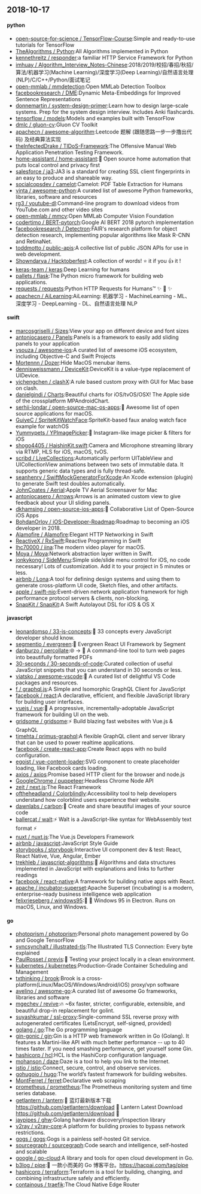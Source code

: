 ## 2018-10-17

#### python
* [open-source-for-science / TensorFlow-Course](https://github.com/open-source-for-science/TensorFlow-Course):Simple and ready-to-use tutorials for TensorFlow
* [TheAlgorithms / Python](https://github.com/TheAlgorithms/Python):All Algorithms implemented in Python
* [kennethreitz / responder](https://github.com/kennethreitz/responder):a familiar HTTP Service Framework for Python
* [imhuay / Algorithm_Interview_Notes-Chinese](https://github.com/imhuay/Algorithm_Interview_Notes-Chinese):2018/2019/校招/春招/秋招/算法/机器学习(Machine Learning)/深度学习(Deep Learning)/自然语言处理(NLP)/C/C++/Python/面试笔记
* [open-mmlab / mmdetection](https://github.com/open-mmlab/mmdetection):Open MMLab Detection Toolbox
* [facebookresearch / DME](https://github.com/facebookresearch/DME):Dynamic Meta-Embeddings for Improved Sentence Representations
* [donnemartin / system-design-primer](https://github.com/donnemartin/system-design-primer):Learn how to design large-scale systems. Prep for the system design interview. Includes Anki flashcards.
* [tensorflow / models](https://github.com/tensorflow/models):Models and examples built with TensorFlow
* [dmlc / gluon-cv](https://github.com/dmlc/gluon-cv):Gluon CV Toolkit
* [apachecn / awesome-algorithm](https://github.com/apachecn/awesome-algorithm):Leetcode 题解 (跟随思路一步一步撸出代码) 及经典算法实现
* [theInfectedDrake / TIDoS-Framework](https://github.com/theInfectedDrake/TIDoS-Framework):The Offensive Manual Web Application Penetration Testing Framework.
* [home-assistant / home-assistant](https://github.com/home-assistant/home-assistant):🏡
Open source home automation that puts local control and privacy first
* [salesforce / ja3](https://github.com/salesforce/ja3):JA3 is a standard for creating SSL client fingerprints in an easy to produce and shareable way.
* [socialcopsdev / camelot](https://github.com/socialcopsdev/camelot):Camelot: PDF Table Extraction for Humans
* [vinta / awesome-python](https://github.com/vinta/awesome-python):A curated list of awesome Python frameworks, libraries, software and resources
* [rg3 / youtube-dl](https://github.com/rg3/youtube-dl):Command-line program to download videos from YouTube.com and other video sites
* [open-mmlab / mmcv](https://github.com/open-mmlab/mmcv):Open MMLab Computer Vision Foundation
* [codertimo / BERT-pytorch](https://github.com/codertimo/BERT-pytorch):Google AI BERT 2018 pytorch implementation
* [facebookresearch / Detectron](https://github.com/facebookresearch/Detectron):FAIR's research platform for object detection research, implementing popular algorithms like Mask R-CNN and RetinaNet.
* [toddmotto / public-apis](https://github.com/toddmotto/public-apis):A collective list of public JSON APIs for use in web development.
* [Showndarya / Hacktoberfest](https://github.com/Showndarya/Hacktoberfest):A collection of words!
⭐️
it if you
👍
it !
* [keras-team / keras](https://github.com/keras-team/keras):Deep Learning for humans
* [pallets / flask](https://github.com/pallets/flask):The Python micro framework for building web applications.
* [requests / requests](https://github.com/requests/requests):Python HTTP Requests for Humans™
✨
🍰
✨
* [apachecn / AiLearning](https://github.com/apachecn/AiLearning):AiLearning: 机器学习 - MachineLearning - ML、深度学习 - DeepLearning - DL、自然语言处理 NLP

#### swift
* [marcosgriselli / Sizes](https://github.com/marcosgriselli/Sizes):View your app on different device and font sizes
* [antoniocasero / Panels](https://github.com/antoniocasero/Panels):Panels is a framework to easily add sliding panels to your application
* [vsouza / awesome-ios](https://github.com/vsouza/awesome-ios):A curated list of awesome iOS ecosystem, including Objective-C and Swift Projects
* [Mortennn / Dozer](https://github.com/Mortennn/Dozer):Hide MacOS menubar items.
* [dennisweissmann / DeviceKit](https://github.com/dennisweissmann/DeviceKit):DeviceKit is a value-type replacement of UIDevice.
* [yichengchen / clashX](https://github.com/yichengchen/clashX):A rule based custom proxy with GUI for Mac base on clash.
* [danielgindi / Charts](https://github.com/danielgindi/Charts):Beautiful charts for iOS/tvOS/OSX! The Apple side of the crossplatform MPAndroidChart.
* [serhii-londar / open-source-mac-os-apps](https://github.com/serhii-londar/open-source-mac-os-apps):🚀
Awesome list of open source applications for macOS.
* [GuiyeC / SpriteKitWatchFace](https://github.com/GuiyeC/SpriteKitWatchFace):SpriteKit-based faux analog watch face example for watchOS
* [Yummypets / YPImagePicker](https://github.com/Yummypets/YPImagePicker):📸
Instagram-like image picker & filters for iOS
* [shogo4405 / HaishinKit.swift](https://github.com/shogo4405/HaishinKit.swift):Camera and Microphone streaming library via RTMP, HLS for iOS, macOS, tvOS.
* [scribd / LiveCollections](https://github.com/scribd/LiveCollections):Automatically perform UITableView and UICollectionView animations between two sets of immutable data. It supports generic data types and is fully thread-safe.
* [seanhenry / SwiftMockGeneratorForXcode](https://github.com/seanhenry/SwiftMockGeneratorForXcode):An Xcode extension (plugin) to generate Swift test doubles automatically.
* [JohnCoates / Aerial](https://github.com/JohnCoates/Aerial):Apple TV Aerial Screensaver for Mac
* [antoniocasero / Arrows](https://github.com/antoniocasero/Arrows):Arrows is an animated custom view to give feedback about your UI sliding panels.
* [dkhamsing / open-source-ios-apps](https://github.com/dkhamsing/open-source-ios-apps):📱
Collaborative List of Open-Source iOS Apps
* [BohdanOrlov / iOS-Developer-Roadmap](https://github.com/BohdanOrlov/iOS-Developer-Roadmap):Roadmap to becoming an iOS developer in 2018.
* [Alamofire / Alamofire](https://github.com/Alamofire/Alamofire):Elegant HTTP Networking in Swift
* [ReactiveX / RxSwift](https://github.com/ReactiveX/RxSwift):Reactive Programming in Swift
* [lhc70000 / iina](https://github.com/lhc70000/iina):The modern video player for macOS.
* [Moya / Moya](https://github.com/Moya/Moya):Network abstraction layer written in Swift.
* [jonkykong / SideMenu](https://github.com/jonkykong/SideMenu):Simple side/slide menu control for iOS, no code necessary! Lots of customization. Add it to your project in 5 minutes or less.
* [airbnb / Lona](https://github.com/airbnb/Lona):A tool for defining design systems and using them to generate cross-platform UI code, Sketch files, and other artifacts.
* [apple / swift-nio](https://github.com/apple/swift-nio):Event-driven network application framework for high performance protocol servers & clients, non-blocking.
* [SnapKit / SnapKit](https://github.com/SnapKit/SnapKit):A Swift Autolayout DSL for iOS & OS X

#### javascript
* [leonardomso / 33-js-concepts](https://github.com/leonardomso/33-js-concepts):📜
33 concepts every JavaScript developer should know.
* [segmentio / evergreen](https://github.com/segmentio/evergreen):🌲
Evergreen React UI Framework by Segment
* [danburzo / percollate](https://github.com/danburzo/percollate):🌐
→
📖
A command-line tool to turn web pages into beautifully formatted PDFs
* [30-seconds / 30-seconds-of-code](https://github.com/30-seconds/30-seconds-of-code):Curated collection of useful JavaScript snippets that you can understand in 30 seconds or less.
* [viatsko / awesome-vscode](https://github.com/viatsko/awesome-vscode):🎨
A curated list of delightful VS Code packages and resources.
* [f / graphql.js](https://github.com/f/graphql.js):A Simple and Isomorphic GraphQL Client for JavaScript
* [facebook / react](https://github.com/facebook/react):A declarative, efficient, and flexible JavaScript library for building user interfaces.
* [vuejs / vue](https://github.com/vuejs/vue):🖖
A progressive, incrementally-adoptable JavaScript framework for building UI on the web.
* [gridsome / gridsome](https://github.com/gridsome/gridsome):⚡️
Build blazing fast websites with Vue.js & GraphQL
* [tjmehta / primus-graphql](https://github.com/tjmehta/primus-graphql):A flexible GraphQL client and server library that can be used to power realtime applications.
* [facebook / create-react-app](https://github.com/facebook/create-react-app):Create React apps with no build configuration.
* [egoist / vue-content-loader](https://github.com/egoist/vue-content-loader):SVG component to create placeholder loading, like Facebook cards loading.
* [axios / axios](https://github.com/axios/axios):Promise based HTTP client for the browser and node.js
* [GoogleChrome / puppeteer](https://github.com/GoogleChrome/puppeteer):Headless Chrome Node API
* [zeit / next.js](https://github.com/zeit/next.js):The React Framework
* [oftheheadland / Colorblindly](https://github.com/oftheheadland/Colorblindly):Accessibility tool to help developers understand how colorblind users experience their website.
* [dawnlabs / carbon](https://github.com/dawnlabs/carbon):🎨
Create and share beautiful images of your source code
* [ballercat / walt](https://github.com/ballercat/walt):⚡️
Walt is a JavaScript-like syntax for WebAssembly text format
⚡️
* [nuxt / nuxt.js](https://github.com/nuxt/nuxt.js):The Vue.js Developers Framework
* [airbnb / javascript](https://github.com/airbnb/javascript):JavaScript Style Guide
* [storybooks / storybook](https://github.com/storybooks/storybook):Interactive UI component dev & test: React, React Native, Vue, Angular, Ember
* [trekhleb / javascript-algorithms](https://github.com/trekhleb/javascript-algorithms):🤖
Algorithms and data structures implemented in JavaScript with explanations and links to further readings
* [facebook / react-native](https://github.com/facebook/react-native):A framework for building native apps with React.
* [apache / incubator-superset](https://github.com/apache/incubator-superset):Apache Superset (incubating) is a modern, enterprise-ready business intelligence web application
* [felixrieseberg / windows95](https://github.com/felixrieseberg/windows95):💩
🚀
Windows 95 in Electron. Runs on macOS, Linux, and Windows.

#### go
* [photoprism / photoprism](https://github.com/photoprism/photoprism):Personal photo management powered by Go and Google TensorFlow
* [syncsynchalt / illustrated-tls](https://github.com/syncsynchalt/illustrated-tls):The Illustrated TLS Connection: Every byte explained
* [PaulRosset / previs](https://github.com/PaulRosset/previs):🎯
Testing your project locally in a clean environment.
* [kubernetes / kubernetes](https://github.com/kubernetes/kubernetes):Production-Grade Container Scheduling and Management
* [txthinking / brook](https://github.com/txthinking/brook):Brook is a cross-platform(Linux/MacOS/Windows/Android/iOS) proxy/vpn software
* [avelino / awesome-go](https://github.com/avelino/awesome-go):A curated list of awesome Go frameworks, libraries and software
* [mgechev / revive](https://github.com/mgechev/revive):🔥
~6x faster, stricter, configurable, extensible, and beautiful drop-in replacement for golint.
* [suyashkumar / ssl-proxy](https://github.com/suyashkumar/ssl-proxy):Single-command SSL reverse proxy with autogenerated certificates (LetsEncrypt, self-signed, provided)
* [golang / go](https://github.com/golang/go):The Go programming language
* [gin-gonic / gin](https://github.com/gin-gonic/gin):Gin is a HTTP web framework written in Go (Golang). It features a Martini-like API with much better performance -- up to 40 times faster. If you need smashing performance, get yourself some Gin.
* [hashicorp / hcl](https://github.com/hashicorp/hcl):HCL is the HashiCorp configuration language.
* [mohanson / daze](https://github.com/mohanson/daze):Daze is a tool to help you link to the Internet.
* [istio / istio](https://github.com/istio/istio):Connect, secure, control, and observe services.
* [gohugoio / hugo](https://github.com/gohugoio/hugo):The world’s fastest framework for building websites.
* [MontFerret / ferret](https://github.com/MontFerret/ferret):Declarative web scraping
* [prometheus / prometheus](https://github.com/prometheus/prometheus):The Prometheus monitoring system and time series database.
* [getlantern / lantern](https://github.com/getlantern/lantern):🔴
蓝灯最新版本下载 https://github.com/getlantern/download
🔴
Lantern Latest Download https://github.com/getlantern/download
🔴
* [jaypipes / ghw](https://github.com/jaypipes/ghw):Golang hardware discovery/inspection library
* [v2ray / v2ray-core](https://github.com/v2ray/v2ray-core):A platform for building proxies to bypass network restrictions.
* [gogs / gogs](https://github.com/gogs/gogs):Gogs is a painless self-hosted Git service.
* [sourcegraph / sourcegraph](https://github.com/sourcegraph/sourcegraph):Code search and intelligence, self-hosted and scalable
* [google / go-cloud](https://github.com/google/go-cloud):A library and tools for open cloud development in Go.
* [b3log / pipe](https://github.com/b3log/pipe):🎷
一款小而美的 Go 博客平台。https://hacpai.com/tag/pipe
* [hashicorp / terraform](https://github.com/hashicorp/terraform):Terraform is a tool for building, changing, and combining infrastructure safely and efficiently.
* [containous / traefik](https://github.com/containous/traefik):The Cloud Native Edge Router
